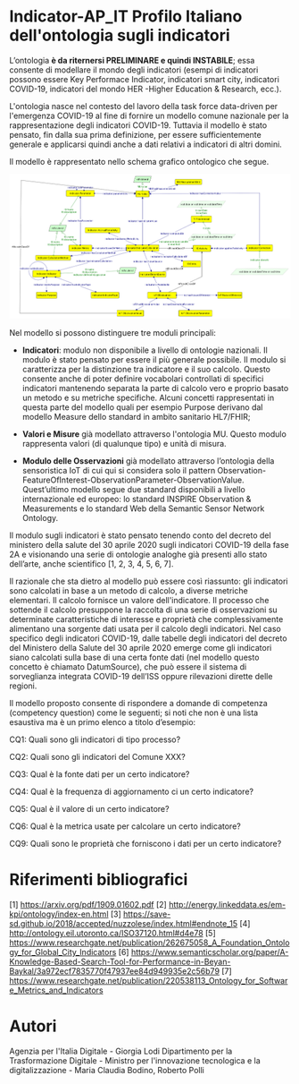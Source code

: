 Indicator-AP_IT Profilo Italiano dell'ontologia sugli indicatori
================================================================

L’ontologia **è da riternersi PRELIMINARE e quindi INSTABILE**; essa consente di modellare il mondo degli indicatori (esempi di indicatori possono essere Key Performace Indicator, indicatori smart city, indicatori COVID-19, indicatori del mondo HER -Higher Education & Research, ecc.).

L'ontologia nasce nel contesto del lavoro della task force data-driven per l'emergenza COVID-19 al fine di fornire un modello comune nazionale per la rappresentazione degli indicatori COVID-19. Tuttavia il modello è stato pensato, fin dalla sua prima definizione, per essere sufficientemente generale e applicarsi quindi anche a dati relativi a indicatori di altri domini.

Il modello è rappresentato nello schema grafico ontologico che segue.

![modello ontologia indicatori](indicator.png)

Nel modello si possono distinguere tre moduli principali:

+ **Indicatori**: modulo non disponibile a livello di ontologie nazionali. Il modulo è stato pensato per essere il più generale possibile. Il modulo si caratterizza per la distinzione tra indicatore e il suo calcolo. Questo consente anche di poter definire vocabolari controllati di specifici indicatori mantenendo separata la parte di calcolo vero e proprio basato un metodo e su metriche specifiche. Alcuni concetti rappresentati in questa parte del modello quali per esempio Purpose derivano dal modello Measure dello standard in ambito sanitario HL7/FHIR;

+ **Valori e Misure** già modellato attraverso l'ontologia MU. Questo modulo rappresenta valori (di qualunque tipo) e unità di misura.

+ **Modulo delle Osservazioni** già modellato attraverso l’ontologia della sensoristica IoT di cui qui si considera solo il pattern Observation-FeatureOfInterest-ObservationParameter-ObservationValue. Quest’ultimo modello segue due standard disponibili a livello internazionale ed europeo: lo standard INSPIRE Observation & Measurements e lo standard Web della Semantic Sensor Network Ontology.  

Il modulo sugli indicatori è stato pensato tenendo conto del decreto del ministero della salute del 30 aprile 2020 sugli indicatori COVID-19 della fase 2A e visionando una serie di ontologie analoghe già presenti allo stato dell’arte, anche scientifico [1, 2, 3, 4, 5, 6, 7].

Il razionale che sta dietro al modello può essere così riassunto: gli indicatori sono calcolati in base a un metodo di calcolo, a diverse metriche elementari. Il calcolo fornisce un valore dell'indicatore. Il processo che sottende il calcolo presuppone la raccolta di una serie di osservazioni su determinate caratteristiche di interesse e proprietà che complessivamente alimentano una sorgente dati usata per il calcolo degli indicatori. Nel caso specifico degli indicatori COVID-19, dalle tabelle degli indicatori del decreto del Ministero della Salute del 30 aprile 2020 emerge come gli indicatori siano calcolati sulla base di una certa fonte dati (nel modello questo concetto è chiamato DatumSource), che può essere il sistema di sorveglianza integrata COVID-19 dell’ISS oppure rilevazioni dirette delle regioni.  


Il modello proposto consente di rispondere a domande di competenza (competency question) come le seguenti; si noti che non è una lista esaustiva ma è un primo elenco a titolo d’esempio:

CQ1: Quali sono gli indicatori di tipo processo?

CQ2: Quali sono gli indicatori del Comune XXX?

CQ3: Qual è la fonte dati per un certo indicatore?

CQ4: Qual è la frequenza di aggiornamento ci un certo indicatore?

CQ5: Qual è il valore di un certo indicatore?

CQ6: Qual è la metrica usate per calcolare un certo indicatore?

CQ9: Quali sono le proprietà che forniscono i dati per un certo indicatore?


Riferimenti bibliografici
=========================

[1] https://arxiv.org/pdf/1909.01602.pdf
[2] http://energy.linkeddata.es/em-kpi/ontology/index-en.html
[3] https://save-sd.github.io/2018/accepted/nuzzolese/index.html#endnote_15
[4] http://ontology.eil.utoronto.ca/ISO37120.html#d4e78
[5] https://www.researchgate.net/publication/262675058_A_Foundation_Ontology_for_Global_City_Indicators
[6] https://www.semanticscholar.org/paper/A-Knowledge-Based-Search-Tool-for-Performance-in-Beyan-Baykal/3a972ecf7835770f47937ee84d949935e2c56b79
[7] https://www.researchgate.net/publication/220538113_Ontology_for_Software_Metrics_and_Indicators


Autori
======

Agenzia per l'Italia Digitale - Giorgia Lodi
Dipartimento per la Trasformazione Digitale - Ministro per l'innovazione tecnologica e la digitalizzazione - Maria Claudia Bodino, Roberto Polli
